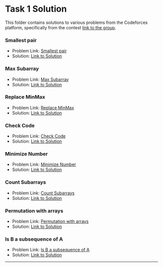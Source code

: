 # Task 1 Solution

This folder contains solutions to various problems from the Codeforces platform, specifically from the contest [link to the group](https://codeforces.com/group/MWSDmqGsZm/contest/219774).


### Smallest pair
- Problem Link: [Smallest pair](https://codeforces.com/group/MWSDmqGsZm/contest/219774/problem/I)
- Solution: [Link to Solution](https://github.com/redaelsayied/IEEE-CS-Rookies-2024/blob/main/Task-1/SmallestPair.cpp)

### Max Subarray
- Problem Link: [Max Subarray](https://codeforces.com/group/MWSDmqGsZm/contest/219774/problem/L)
- Solution: [Link to Solution](https://github.com/redaelsayied/IEEE-CS-Rookies-2024/blob/main/Task-1/MaxSubarray.cpp)

### Replace MinMax
- Problem Link: [Replace MinMax](https://codeforces.com/group/MWSDmqGsZm/contest/219774/problem/M)
- Solution: [Link to Solution](https://github.com/redaelsayied/IEEE-CS-Rookies-2024/blob/main/Task-1/ReplaceMinMax.cpp)

### Check Code
- Problem Link: [Check Code](https://codeforces.com/group/MWSDmqGsZm/contest/219774/problem/N)
- Solution: [Link to Solution](https://github.com/redaelsayied/IEEE-CS-Rookies-2024/blob/main/Task-1/CheckCode.cpp)

### Minimize Number
- Problem Link: [Minimize Number](https://codeforces.com/group/MWSDmqGsZm/contest/219774/problem/P)
- Solution: [Link to Solution](https://github.com/redaelsayied/IEEE-CS-Rookies-2024/blob/main/Task-1/MinimizeNumber.cpp)

### Count Subarrays
- Problem Link: [Count Subarrays](https://codeforces.com/group/MWSDmqGsZm/contest/219774/problem/Q)
- Solution: [Link to Solution](https://github.com/redaelsayied/IEEE-CS-Rookies-2024/blob/main/Task-1/CountSubarrays.cpp)

### Permutation with arrays
- Problem Link: [Permutation with arrays](https://codeforces.com/group/MWSDmqGsZm/contest/219774/problem/R)
- Solution: [Link to Solution](https://github.com/redaelsayied/IEEE-CS-Rookies-2024/blob/main/Task-1/PermutationArrays.cpp)

### Is B a subsequence of A
- Problem Link: [Is B a subsequence of A](https://codeforces.com/group/MWSDmqGsZm/contest/219774/problem/U)
- Solution: [Link to Solution](https://github.com/redaelsayied/IEEE-CS-Rookies-2024/blob/main/Task-1/Is%20B%20a%20subsequence%20of%20A.cpp)

---
